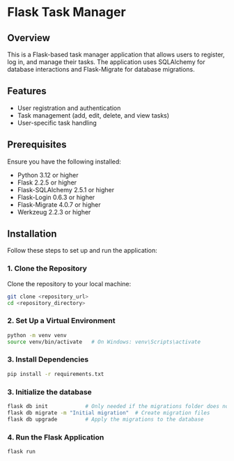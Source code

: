 # Flask Task Manager

## Overview

This is a Flask-based task manager application that allows users to register, log in, and manage their tasks. The application uses SQLAlchemy for database interactions and Flask-Migrate for database migrations.

## Features

- User registration and authentication
- Task management (add, edit, delete, and view tasks)
- User-specific task handling

## Prerequisites

Ensure you have the following installed:

- Python 3.12 or higher
- Flask 2.2.5 or higher
- Flask-SQLAlchemy 2.5.1 or higher
- Flask-Login 0.6.3 or higher
- Flask-Migrate 4.0.7 or higher
- Werkzeug 2.2.3 or higher

## Installation

Follow these steps to set up and run the application:

### 1. Clone the Repository

Clone the repository to your local machine:

```bash
git clone <repository_url>
cd <repository_directory>
```

### 2. Set Up a Virtual Environment

```bash
python -m venv venv
source venv/bin/activate   # On Windows: venv\Scripts\activate
```

### 3. Install Dependencies
```bash
pip install -r requirements.txt
```

### 3. Initialize the database
```bash
flask db init            # Only needed if the migrations folder does not exist
flask db migrate -m "Initial migration"  # Create migration files
flask db upgrade         # Apply the migrations to the database
```
### 4. Run the Flask Application
```bash
flask run
```



